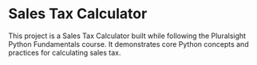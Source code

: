 # Sales Tax Calculator

This project is a Sales Tax Calculator built while following the Pluralsight Python Fundamentals course. It demonstrates core Python concepts and practices for calculating sales tax.
